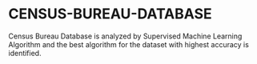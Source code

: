 # CENSUS-BUREAU-DATABASE
Census Bureau Database is analyzed by Supervised Machine Learning Algorithm and the best algorithm for the dataset with highest accuracy is identified.
